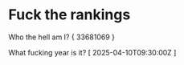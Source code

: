 # Fuck the rankings

Who the hell am I?
{ 33681069 }

What fucking year is it?
[ 2025-04-10T09:30:00Z ]
